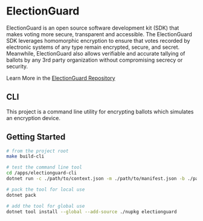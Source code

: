 # ElectionGuard

ElectionGuard is an open source software development kit (SDK) that makes voting more secure, transparent and accessible. The ElectionGuard SDK leverages homomorphic encryption to ensure that votes recorded by electronic systems of any type remain encrypted, secure, and secret. Meanwhile, ElectionGuard also allows verifiable and accurate tallying of ballots by any 3rd party organization without compromising secrecy or security.

Learn More in the [ElectionGuard Repository](https://github.com/microsoft/electionguard)

## CLI

This project is a command line utility for encrypting ballots which simulates an encryption device.

## Getting Started

```bash
# from the project root
make build-cli

# test the command line tool
cd /apps/electionguard-cli
dotnet run -c ./path/to/context.json -m ./path/to/manifest.json -b ./path/to/plaintext-ballots -d ./path/to/device.json -o ./path/to/results

# pack the tool for local use
dotnet pack

# add the tool for global use
dotnet tool install --global --add-source ./nupkg electionguard

```